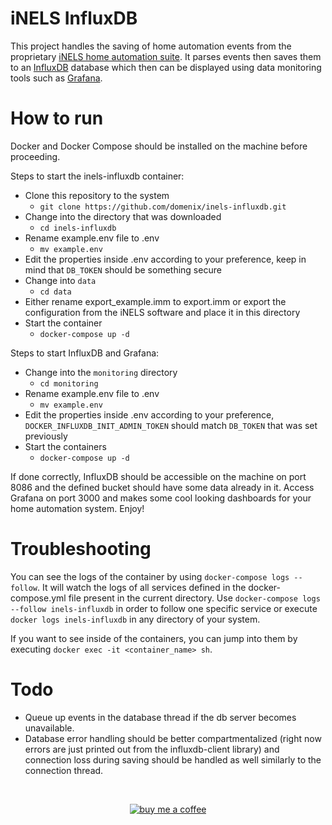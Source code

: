 iNELS InfluxDB
===

This project handles the saving of home automation events from the proprietary [iNELS home automation suite](https://www.inels.com/). It parses events then saves them to an [InfluxDB](https://www.influxdata.com/) database which then can be displayed using data monitoring tools such as [Grafana](https://grafana.com/).

How to run
===

Docker and Docker Compose should be installed on the machine before proceeding.

Steps to start the inels-influxdb container:

- Clone this repository to the system
  - `git clone https://github.com/domenix/inels-influxdb.git`
- Change into the directory that was downloaded
  - `cd inels-influxdb`
- Rename example.env file to .env
  - `mv example.env`
- Edit the properties inside .env according to your preference, keep in mind that `DB_TOKEN` should be something secure
- Change into `data`
  - `cd data`
- Either rename export_example.imm to export.imm or export the configuration from the iNELS software and place it in this directory
- Start the container
  - `docker-compose up -d`

Steps to start InfluxDB and Grafana:

- Change into the `monitoring` directory
  - `cd monitoring`
- Rename example.env file to .env
  - `mv example.env`
- Edit the properties inside .env according to your preference, `DOCKER_INFLUXDB_INIT_ADMIN_TOKEN` should match `DB_TOKEN` that was set previously
- Start the containers
  - `docker-compose up -d`

If done correctly, InfluxDB should be accessible on the machine on port 8086 and the defined bucket should have some data already in it. Access Grafana on port 3000 and makes some cool looking dashboards for your home automation system. Enjoy!

Troubleshooting
===

You can see the logs of the container by using `docker-compose logs --follow`. It will watch the logs of all services defined in the docker-compose.yml file present in the current directory. Use `docker-compose logs --follow inels-influxdb` in order to follow one specific service or execute `docker logs inels-influxdb` in any directory of your system.

If you want to see inside of the containers, you can jump into them by executing `docker exec -it <container_name> sh`.


Todo
===
- Queue up events in the database thread if the db server becomes unavailable.
- Database error handling should be better compartmentalized (right now errors are just printed out from the influxdb-client library) and connection loss during saving should be handled as well similarly to the connection thread.

<br>

<span style="display:block;text-align:center">[![buy me a coffee](https://www.buymeacoffee.com/assets/img/custom_images/orange_img.png)](https://www.buymeacoffee.com/domenix)</span>
